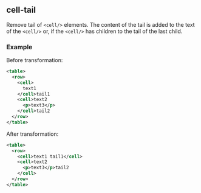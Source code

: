 ## cell-tail
Remove tail of `<cell/>` elements. The content of the tail is added to the text of the `<cell/>` or, if the  `<cell/>` has children to the  tail of the last child.

### Example
Before transformation:
```xml
<table>
  <row>
    <cell>
      text1
    </cell>tail1
    <cell>text2
      <p>text3</p>
    </cell>tail2
  </row>
</table>
```

After transformation:
```xml
<table>
  <row>
    <cell>text1 tail1</cell>
    <cell>text2
      <p>text3</p>tail2
    </cell>
  </row>
</table>

```
